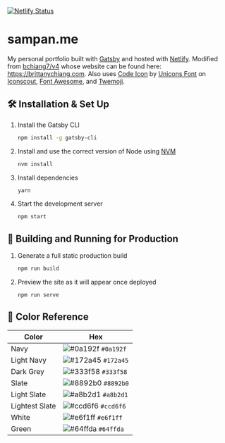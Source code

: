 [![Netlify Status](https://api.netlify.com/api/v1/badges/b6d4b414-7af8-4262-84bb-66cd35071062/deploy-status)](https://app.netlify.com/sites/sampan/deploys)

# sampan.me

My personal portfolio built with [Gatsby](https://www.gatsbyjs.org/) and hosted with [Netlify](https://www.netlify.com/). Modified from [bchiang7/v4](https://github.com/bchiang7/v4) whose website can be found here: https://brittanychiang.com. Also uses [Code Icon](https://iconscout.com/icons/code) by [Unicons Font](https://iconscout.com/contributors/unicons) on [Iconscout](https://iconscout.com), [Font Awesome](https://fontawesome.com/start), and [Twemoji](https://twemoji.twitter.com/).

## 🛠 Installation & Set Up

1. Install the Gatsby CLI

   ```sh
   npm install -g gatsby-cli
   ```

2. Install and use the correct version of Node using [NVM](https://github.com/nvm-sh/nvm)

   ```sh
   nvm install
   ```

3. Install dependencies

   ```sh
   yarn
   ```

4. Start the development server

   ```sh
   npm start
   ```

## 🚀 Building and Running for Production

1. Generate a full static production build

   ```sh
   npm run build
   ```

1. Preview the site as it will appear once deployed

   ```sh
   npm run serve
   ```

## 🎨 Color Reference

| Color          | Hex                                                                |
| -------------- | ------------------------------------------------------------------ |
| Navy           | ![#0a192f](https://via.placeholder.com/10/0a192f?text=+) `#0a192f` |
| Light Navy     | ![#172a45](https://via.placeholder.com/10/0a192f?text=+) `#172a45` |
| Dark Grey      | ![#333f58](https://via.placeholder.com/10/333f58?text=+) `#333f58` |
| Slate          | ![#8892b0](https://via.placeholder.com/10/8892b0?text=+) `#8892b0` |
| Light Slate    | ![#a8b2d1](https://via.placeholder.com/10/a8b2d1?text=+) `#a8b2d1` |
| Lightest Slate | ![#ccd6f6](https://via.placeholder.com/10/ccd6f6?text=+) `#ccd6f6` |
| White          | ![#e6f1ff](https://via.placeholder.com/10/e6f1ff?text=+) `#e6f1ff` |
| Green          | ![#64ffda](https://via.placeholder.com/10/64ffda?text=+) `#64ffda` |
